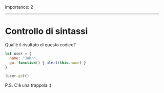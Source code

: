 importance: 2

---

# Controllo di sintassi

Qual'è il risultato di questo codice?


```js no-beautify
let user = {
  name: "John",
  go: function() { alert(this.name) }
}

(user.go)()
```

P.S. C'è una trappola :)
